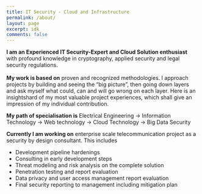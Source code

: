 ```yaml
---
title: IT Security - Cloud and Infrastructure
permalink: /about/
layout: page
excerpt: idk
comments: false
---
```


**I am an Experienced IT Security-Expert and Cloud Solution enthusiast** with profound knowledge in cryptography, applied security and legal security regulations.<br><br>
**My work is based on** proven and recognized methodologies. I approach projects by building and seeing the “big picture”, then going down layers and ask myself what could, can and will go wrong on each layer. Here is an insightshard of my most valuable project experiences, which shall give an impression of my individual contribution.

**My path of specialisation is** Electrical Engineering -> Information Technology -> Web technology -> Cloud Technology -> Big Data Security

**Currently I am working on** enterprise scale telecommunication project as a security by design consultant. This includes 
- Development pipeline hardenings
- Consulting in early development steps
- Threat modeling and risk analysis on the complete solution
- Penetration testing and report evaluation
- Data privacy and user access management report evaluation
- Final security reporting to management including mitigation plan